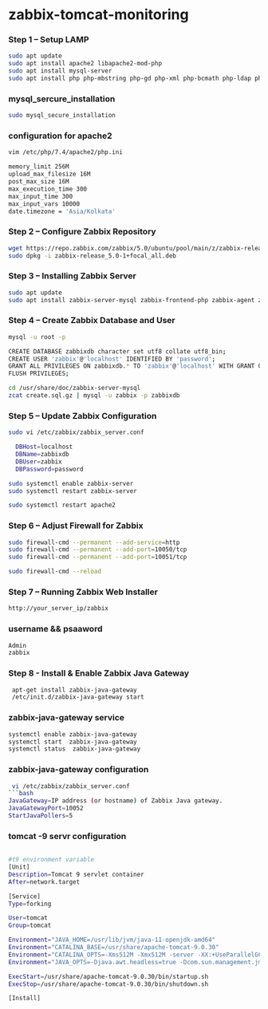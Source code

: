 # zabbix-tomcat-monitoring
### Step 1 – Setup LAMP
```bash
sudo apt update
sudo apt install apache2 libapache2-mod-php
sudo apt install mysql-server
sudo apt install php php-mbstring php-gd php-xml php-bcmath php-ldap php-mysql
```
### mysql_sercure_installation
```bash
sudo mysql_secure_installation
```
### configuration for apache2
```bash
vim /etc/php/7.4/apache2/php.ini
```
```bash
memory_limit 256M
upload_max_filesize 16M
post_max_size 16M
max_execution_time 300
max_input_time 300
max_input_vars 10000
date.timezone = 'Asia/Kolkata'
```
### Step 2 – Configure Zabbix Repository
```bash
wget https://repo.zabbix.com/zabbix/5.0/ubuntu/pool/main/z/zabbix-release/zabbix-release_5.0-1+focal_all.deb
sudo dpkg -i zabbix-release_5.0-1+focal_all.deb
```
###  Step 3 – Installing Zabbix Server
```bash
sudo apt update
sudo apt install zabbix-server-mysql zabbix-frontend-php zabbix-agent zabbix-apache-conf
```
### Step 4 – Create Zabbix Database and User
```bash
mysql -u root -p

CREATE DATABASE zabbixdb character set utf8 collate utf8_bin;
CREATE USER 'zabbix'@'localhost' IDENTIFIED BY 'password';
GRANT ALL PRIVILEGES ON zabbixdb.* TO 'zabbix'@'localhost' WITH GRANT OPTION;
FLUSH PRIVILEGES;
```
```bash
cd /usr/share/doc/zabbix-server-mysql
zcat create.sql.gz | mysql -u zabbix -p zabbixdb
```
### Step 5 – Update Zabbix Configuration
```bash
sudo vi /etc/zabbix/zabbix_server.conf
```
```bash
  DBHost=localhost
  DBName=zabbixdb
  DBUser=zabbix
  DBPassword=password
```
```bash
sudo systemctl enable zabbix-server
sudo systemctl restart zabbix-server
```
```bash
sudo systemctl restart apache2
```
### Step 6 – Adjust Firewall for Zabbix
```bash
sudo firewall-cmd --permanent --add-service=http
sudo firewall-cmd --permanent --add-port=10050/tcp
sudo firewall-cmd --permanent --add-port=10051/tcp
```
```bash
sudo firewall-cmd --reload
```
### Step 7 – Running Zabbix Web Installer
```bash
http://your_server_ip/zabbix

```
### username && psaaword
```bash
Admin
zabbix
```

### Step 8 - Install & Enable Zabbix Java Gateway
```bash
 apt-get install zabbix-java-gateway  
 /etc/init.d/zabbix-java-gateway start
```
### zabbix-java-gateway service
```bash
systemctl enable zabbix-java-gateway
systemctl start  zabbix-java-gateway
systemctl status  zabbix-java-gateway
```
### zabbix-java-gateway configuration
```bash
 vi /etc/zabbix/zabbix_server.conf
```bash
JavaGateway=IP address (or hostname) of Zabbix Java gateway.
JavaGatewayPort=10052
StartJavaPollers=5
```
### tomcat -9 servr configuration
```bash

#t9 environment variable
[Unit]
Description=Tomcat 9 servlet container
After=network.target

[Service]
Type=forking

User=tomcat
Group=tomcat

Environment="JAVA_HOME=/usr/lib/jvm/java-11-openjdk-amd64"
Environment="CATALINA_BASE=/usr/share/apache-tomcat-9.0.30"
Environment="CATALINA_OPTS=-Xms512M -Xmx512M -server -XX:+UseParallelGC"
Environment="JAVA_OPTS=-Djava.awt.headless=true -Dcom.sun.management.jmxremote -Dcom.sun.management.jmxremote.port=12345 -Dcom.sun.management.jmxremote.authenticate=false -Dcom.sun.management.jmxremote.ssl=false -Djava.rmi.server.hostname=192.168.100.1"

ExecStart=/usr/share/apache-tomcat-9.0.30/bin/startup.sh
ExecStop=/usr/share/apache-tomcat-9.0.30/bin/shutdown.sh

[Install]

```
